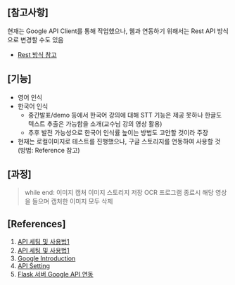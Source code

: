 ## [참고사항]
현재는 Google API Client를 통해 작업했으나, 웹과 연동하기 위해서는 Rest API 방식으로 변경할 수도 있음
- [Rest 방식 참고](https://cloud.google.com/vision/docs/reference/rest?hl=ko)

## [기능]
- 영어 인식
- 한국어 인식
  - 중간발표/demo 등에서 한국어 강의에 대해 STT 기능은 제공 못하나 한글도 텍스트 추출은 가능함을 소개(교수님 강의 영상 활용)
  - 추후 발전 가능성으로 한국어 인식률 높이는 방법도 고안할 것이라 주장
- 현재는 로컬이미지로 테스트를 진행했으나, 구글 스토리지를 연동하여 사용할 것 (방법: Reference 참고)

## [과정]
> while end:
>   이미지 캡처 
>   이미지 스토리지 저장 
>   OCR 
> 프로그램 종료시 해당 영상을 들으며 캡처한 이미지 모두 삭제
 
 ## [References]
 1. [API 세팅 및 사용법1](https://davelogs.tistory.com/36?category=928468)
 2. [API 세팅 및 사용법1](https://ssamko.tistory.com/47)
 3. [Google Introduction](https://cloud.google.com/vision/docs/handwriting?hl=ko)
 4. [API Setting](https://cloud.google.com/vision/docs/setup?hl=ko)
 5. [Flask 서버 Google API 연동](https://gist.github.com/WGierke/c2d00580104de4ea9f82bae7bc846292)
